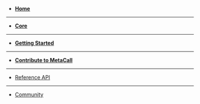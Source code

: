 - [**Home**](README.md)

---

- [**Core**](docs.md)

---

- [**Getting Started**](getting-started.md)

---

- [**Contribute to MetaCall**](contribute.md)

---

- [Reference API](/api/index.html)

---

- [Community](community.md)

<!-- ---

- [Changelog](changelog.md)
 -->
